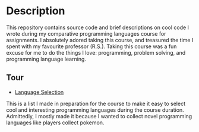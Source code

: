 # Description

This repository contains source code and brief descriptions on cool code I wrote during my comparative programming languages course for assignments. I absolutely adored taking this course, and treasured the time I spent with my favourite professor (R.S.). Taking this course was a fun excuse for me to do the things I love: programming, problem solving, and programming language learning.

## Tour

* [Language Selection](https://github.com/LordUbuntu/comparative-languages/blob/main/language_selection.md)

This is a list I made in preparation for the course to make it easy to select cool and interesting programming languages during the course duration. Admittedly, I mostly made it because I wanted to collect novel programming languages like players collect pokemon.

